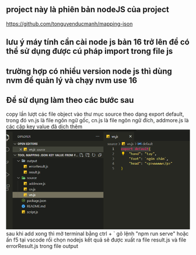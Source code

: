 ## project này là phiên bản nodeJS của project 
https://github.com/tonguyenducmanh/mapping-json

## lưu ý máy tính cần cài node js bản 16 trở lên để có thể sử dụng được cú pháp import trong file js

## trường hợp có nhiều version node js thì dùng nvm để quản lý và chạy nvm use 16

## Để sử dụng làm theo các bước sau

copy lần lượt các file object vào thư mục source theo dạng export default, trong đó vn.js là file ngôn ngữ gốc, cn.js là file ngôn ngữ đích, addmore.js là các cặp key value đã dịch thêm
![Alt text](image.png)
sau khi add xong thì mở terminal bằng ctrl + ` gõ lệnh "npm run serve" hoặc ấn f5 tại vscode rồi chọn nodejs
kết quả sẽ được xuất ra file result.js và file errorResult.js trong file output
